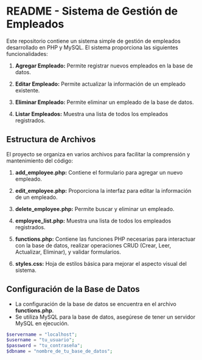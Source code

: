 # README - Sistema de Gestión de Empleados

Este repositorio contiene un sistema simple de gestión de empleados desarrollado en PHP y MySQL. El sistema proporciona las siguientes funcionalidades:

1. **Agregar Empleado:** Permite registrar nuevos empleados en la base de datos.

2. **Editar Empleado:** Permite actualizar la información de un empleado existente.

3. **Eliminar Empleado:** Permite eliminar un empleado de la base de datos.

4. **Listar Empleados:** Muestra una lista de todos los empleados registrados.

## Estructura de Archivos

El proyecto se organiza en varios archivos para facilitar la comprensión y mantenimiento del código:

1. **add_employee.php:** Contiene el formulario para agregar un nuevo empleado.

2. **edit_employee.php:** Proporciona la interfaz para editar la información de un empleado.

3. **delete_employee.php:** Permite buscar y eliminar un empleado.

4. **employee_list.php:** Muestra una lista de todos los empleados registrados.

5. **functions.php:** Contiene las funciones PHP necesarias para interactuar con la base de datos, realizar operaciones CRUD (Crear, Leer, Actualizar, Eliminar), y validar formularios.

6. **styles.css:** Hoja de estilos básica para mejorar el aspecto visual del sistema.

## Configuración de la Base de Datos

- La configuración de la base de datos se encuentra en el archivo **functions.php**.
- Se utiliza MySQL para la base de datos, asegúrese de tener un servidor MySQL en ejecución.

```php (para cambiar los datos de la BD):
$servername = "localhost";
$username = "tu_usuario";
$password = "tu_contraseña";
$dbname = "nombre_de_tu_base_de_datos";
